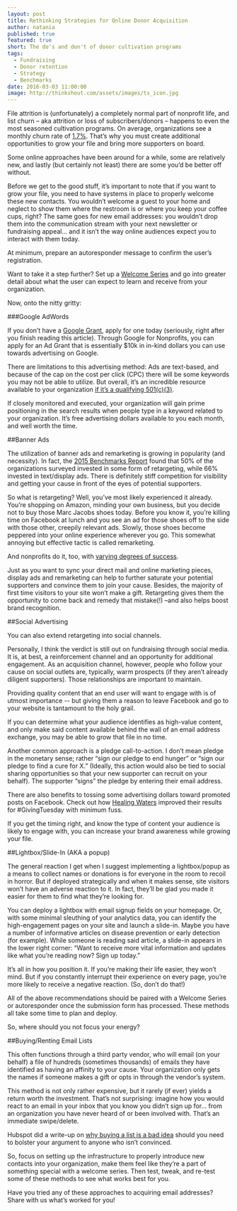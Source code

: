 ```yaml
---
layout: post
title: Rethinking Strategies for Online Donor Acquisition
author: natania
published: true
featured: true
short: The do's and don't of donor cultivation programs
tags:
  - Fundraising
  - Donor retention
  - Strategy
  - Benchmarks
date: 2016-03-03 11:00:00
image: http://thinkshout.com/assets/images/ts_icon.jpg
---
```


File attrition is (unfortunately) a completely normal part of nonprofit life, and list churn – aka attrition or loss of subscribers/donors – happens to even the most seasoned cultivation programs. On average, organizations see a monthly churn rate of [1.7%](http://www.mrbenchmarks.com/). That’s why you must create additional opportunities to grow your file and bring more supporters on board. 

Some online approaches have been around for a while, some are relatively new, and lastly (but certainly not least) there are some you’d be better off without.

Before we get to the good stuff, it’s important to note that if you want to grow your file, you need to have systems in place to properly welcome these new contacts. You wouldn’t welcome a guest to your home and neglect to show them where the restroom is or where you keep your coffee cups, right? The same goes for new email addresses: you wouldn’t drop them into the communication stream with your next newsletter or fundraising appeal... and it isn’t the way online audiences expect you to interact with them today. 

At minimum, prepare an autoresponder message to confirm the user’s registration. 

Want to take it a step further? Set up a [Welcome Series](http://www.slideshare.net/NonprofitWebinars/the-power-of-the-welcome-series) and go into greater detail about what the user can expect to learn and receive from your organization. 

Now, onto the nitty gritty:

###Google AdWords

If you don’t have a [Google Grant](https://www.google.com/intl/ALL/grants/), apply for one today (seriously, right after you finish reading this article). Through Google for Nonprofits, you can apply for an Ad Grant that is essentially $10k in in-kind dollars you can use towards advertising on Google. 

There are limitations to this advertising method: Ads are text-based, and because of the cap on the cost per click (CPC) there will be some keywords you may not be able to utilize. But overall, it’s an incredible resource available to your organization [if it’s a qualifying 501(c)(3)](https://support.google.com/nonprofits/answer/3215869?hl=en-CA&ref_topic=3247288). 

If closely monitored and executed, your organization will gain prime positioning in the search results when people type in a keyword related to your organization. It’s free advertising dollars available to you each month, and well worth the time. 

##Banner Ads

The utilization of banner ads and remarketing is growing in popularity (and necessity). In fact, the [2015 Benchmarks Report](http://www.mrbenchmarks.com/) found that 50% of the organizations surveyed invested in some form of retargeting, while 66% invested in text/display ads. There is definitely stiff competition for visibility and getting your cause in front of the eyes of potential supporters.

So what is retargeting? Well, you’ve most likely experienced it already.  You’re shopping on Amazon, minding your own business, but you decide not to buy those Marc Jacobs shoes today. Before you know it, you’re killing time on Facebook at lunch and you see an ad for those shoes off to the side with those other, creepily relevant ads. Slowly, those shoes become peppered into your online experience wherever you go. This somewhat annoying but effective tactic is called remarketing. 

And nonprofits do it, too, with [varying degrees of success](http://www.nonprofitpro.com/article/finding-your-direct-mail-fundraising-donors-online/2/). 

Just as you want to sync your direct mail and online marketing pieces, display ads and remarketing can help to further saturate your potential supporters and convince them to join your cause. Besides, the majority of first time visitors to your site won’t make a gift. Retargeting gives them the opportunity to come back and remedy that mistake(!) –and also helps boost brand recognition. 

##Social Advertising 

You can also extend retargeting into social channels.

Personally, I think the verdict is still out on fundraising through social media. It is, at best, a reinforcement channel and an opportunity for additional engagement. As an acquisition channel, however, people who follow your cause on social outlets are, typically, warm prospects (if they aren’t already diligent supporters). Those relationships are important to maintain. 

Providing quality content that an end user will want to engage with is of utmost importance -- but giving them a reason to leave Facebook and go to your website is tantamount to the holy grail.

If you can determine what your audience identifies as high-value content, and only make said content available behind the wall of an email address exchange, you may be able to grow that file in no time. 

Another common approach is a pledge call-to-action. I don’t mean pledge in the monetary sense; rather “sign our pledge to end hunger” or “sign our pledge to find a cure for X.” (Ideally, this action would also be tied to social sharing opportunities so that your new supporter can recruit on your behalf). The supporter “signs” the pledge by entering their email address.

There are also benefits to tossing some advertising dollars toward promoted posts on Facebook. Check out how [Healing Waters](http://www.networkforgood.com/nonprofitblog/heres-the-best-way-to-fundraise-on-facebook/?utm_source=feedblitz&utm_medium=FeedBlitzRss&utm_campaign=katyasnon-profitmarketingblog) improved their results for #GivingTuesday with minimum fuss. 

If you get the timing right, and know the type of content your audience is likely to engage with, you can increase your brand awareness while growing your file.

##Lightbox/Slide-In (AKA a popup)

The general reaction I get when I suggest implementing a lightbox/popup as a means to collect names or donations is for everyone in the room to recoil in horror. But if deployed strategically and when it makes sense, site visitors won’t have an adverse reaction to it. In fact, they’ll be glad you made it easier for them to find what they’re looking for. 

You can deploy a lightbox with email signup fields on your homepage. Or, with some minimal sleuthing of your analytics data, you can identify the high-engagement pages on your site and launch a slide-in. Maybe you have a number of informative articles on disease prevention or early detection (for example). While someone is reading said article, a slide-in appears in the lower right corner: “Want to receive more vital information and updates like what you’re reading now? Sign up today.” 

It’s all in how you position it. If you’re making their life easier, they won’t mind. But if you constantly interrupt their experience on every page, you’re more likely to receive a negative reaction. (So, don’t do that!)

All of the above recommendations should be paired with a Welcome Series or autoresponder once the submission form has processed. These methods all take some time to plan and deploy. 

So, where should you not focus your energy?

##Buying/Renting Email Lists

This often functions through a third party vendor, who will email (on your behalf) a file of hundreds (sometimes thousands) of emails they have identified as having an affinity to your cause. Your organization only gets the names if someone makes a gift or opts in through the vendor’s system. 

This method is not only rather expensive, but it rarely (if ever) yields a return worth the investment. That’s not surprising: imagine how you would react to an email in your inbox that you know you didn’t sign up for… from an organization you have never heard of or been involved with. That’s an immediate swipe/delete. 

Hubspot did a write-up on [why buying a list is a bad idea](http://blog.hubspot.com/blog/tabid/6307/bid/32892/Why-Purchasing-Email-Lists-Is-Always-a-Bad-Idea.aspx) should you need to bolster your argument to anyone who isn’t convinced.

So, focus on setting up the infrastructure to properly introduce new contacts into your organization, make them feel like they’re a part of something special with a welcome series. Then test, tweak, and re-test some of these methods to see what works best for you. 

Have you tried any of these approaches to acquiring email addresses? Share with us what’s worked for you!
